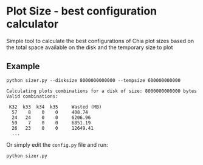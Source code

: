 # Plot Size - best configuration calculator
Simple tool to calculate the best configurations of Chia plot sizes based on the total space available on the disk and the temporary size to plot

## Example
```
python sizer.py --disksize 8000000000000 --tempsize 600000000000

Calculating plots combinations for a disk of size: 8000000000000 bytes
Valid combinations:

 K32  k33  k34  k35     Wasted (MB)
  57    8    0    0     408.74
  24   24    0    0     6206.96
  59    7    0    0     6851.19
  26   23    0    0     12649.41
  ...
```
Or simply edit the `config.py` file and run:
```
python sizer.py
```